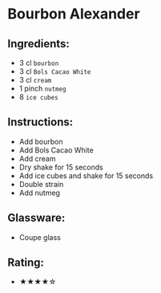 # Bourbon Alexander

## Ingredients:
- 3 cl `bourbon`
- 3 cl `Bols Cacao White`
- 3 cl `cream`
- 1 pinch `nutmeg`
- 8 `ice cubes`

## Instructions:
- Add bourbon
- Add Bols Cacao White
- Add cream
- Dry shake for 15 seconds
- Add ice cubes and shake for 15 seconds
- Double strain
- Add nutmeg

## Glassware:
- Coupe glass

## Rating:
- ★★★★☆